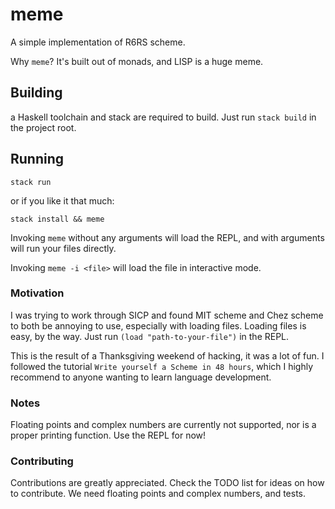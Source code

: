 # meme

A simple implementation of R6RS scheme.

Why `meme`? It's built out of monads, and LISP is a huge meme.

## Building
a Haskell toolchain and stack are required to build.
Just run `stack build` in the project root.

## Running
`stack run`

or if you like it that much:

`stack install && meme`

Invoking `meme` without any arguments will load the REPL, and with arguments will run your files directly.

Invoking `meme -i <file>` will load the file in interactive mode.

### Motivation
I was trying to work through SICP and found MIT scheme and Chez scheme to both be annoying to use, especially with loading files.
Loading files is easy, by the way.
Just run `(load "path-to-your-file")` in the REPL.

This is the result of a Thanksgiving weekend of hacking, it was a lot of fun. I followed the tutorial `Write yourself a Scheme in 48 hours`, which I highly recommend to anyone wanting to learn language development.


### Notes
Floating points and complex numbers are currently not supported, nor is a proper printing function. Use the REPL for now!

### Contributing
Contributions are greatly appreciated. Check the TODO list for ideas on how to contribute.
We need floating points and complex numbers, and tests.


